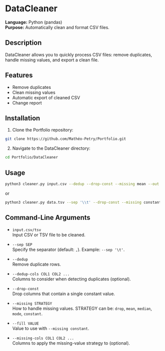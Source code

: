 # DataCleaner

**Language:** Python (pandas)  
**Purpose:** Automatically clean and format CSV files.

## Description

DataCleaner allows you to quickly process CSV files: remove duplicates, handle missing values, and export a clean file.

## Features

- Remove duplicates  
- Clean missing values  
- Automatic export of cleaned CSV  
- Change report  

## Installation

1. Clone the Portfolio repository:
```bash
git clone https://github.com/Mathéo-Petry/Portfolio.git
```
2. Navigate to the DataCleaner directory:
```bash
cd Portfolio/DataCleaner
```

## Usage

```bash
python3 cleaner.py input.csv --dedup --drop-const --missing mean --out cleaned.csv
```

or

```bash
python3 cleaner.py data.tsv --sep '\\t' --drop-const --missing constant --fill '0'
```

## Command-Line Arguments

- `input.csv/tsv`  
    Input CSV or TSV file to be cleaned.

- `--sep SEP`  
    Specify the separator (default: `,`). Example: `--sep '\t'`.

- `--dedup`  
    Remove duplicate rows.

- `--dedup-cols COL1 COL2 ...`  
        Columns to consider when detecting duplicates (optional).

- `--drop-const`  
    Drop columns that contain a single constant value.

- `--missing STRATEGY`  
    How to handle missing values. STRATEGY can be: `drop`, `mean`, `median`, `mode`, `constant`.

- `--fill VALUE`  
    Value to use with `--missing constant`.

- `--missing-cols COL1 COL2 ...`  
    Columns to apply the missing-value strategy to (optional).
